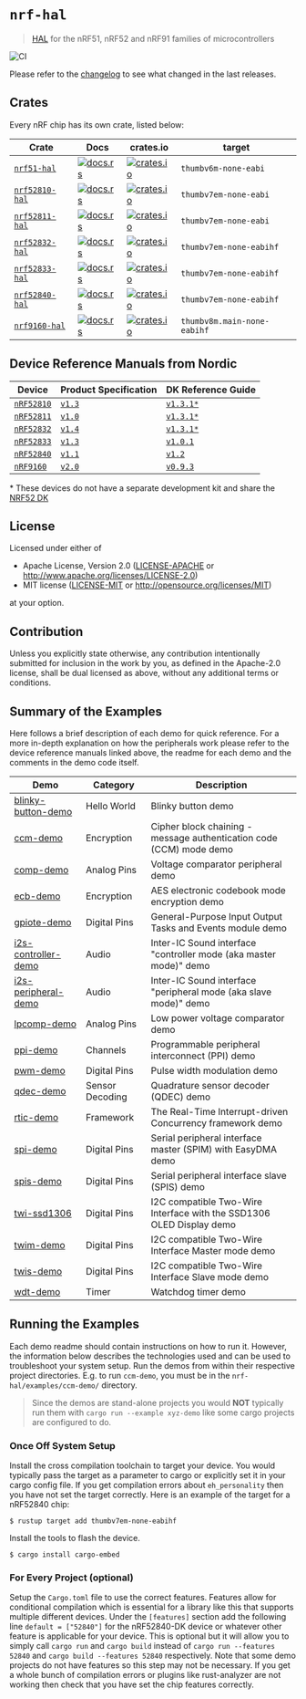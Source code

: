 # `nrf-hal`

> [HAL] for the nRF51, nRF52 and nRF91 families of microcontrollers

[HAL]: https://crates.io/crates/embedded-hal

![CI](https://github.com/nrf-rs/nrf-hal/workflows/CI/badge.svg)

Please refer to the [changelog] to see what changed in the last releases.

[changelog]: ./CHANGELOG.md

## Crates

Every nRF chip has its own crate, listed below:

| Crate | Docs | crates.io | target |
|-------|------|-----------|--------|
| [`nrf51-hal`](./nrf51-hal) | [![docs.rs](https://docs.rs/nrf51-hal/badge.svg)](https://docs.rs/nrf51-hal) | [![crates.io](https://img.shields.io/crates/d/nrf51-hal.svg)](https://crates.io/crates/nrf51-hal) | `thumbv6m-none-eabi` |
| [`nrf52810-hal`](./nrf52810-hal) | [![docs.rs](https://docs.rs/nrf52810-hal/badge.svg)](https://docs.rs/nrf52810-hal) | [![crates.io](https://img.shields.io/crates/d/nrf52810-hal.svg)](https://crates.io/crates/nrf52810-hal) | `thumbv7em-none-eabi` |
| [`nrf52811-hal`](./nrf52811-hal) | [![docs.rs](https://docs.rs/nrf52811-hal/badge.svg)](https://docs.rs/nrf52811-hal) | [![crates.io](https://img.shields.io/crates/d/nrf52811-hal.svg)](https://crates.io/crates/nrf52811-hal) | `thumbv7em-none-eabi` |
| [`nrf52832-hal`](./nrf52832-hal) | [![docs.rs](https://docs.rs/nrf52832-hal/badge.svg)](https://docs.rs/nrf52832-hal) | [![crates.io](https://img.shields.io/crates/d/nrf52832-hal.svg)](https://crates.io/crates/nrf52832-hal) | `thumbv7em-none-eabihf` |
| [`nrf52833-hal`](./nrf52833-hal) | [![docs.rs](https://docs.rs/nrf52833-hal/badge.svg)](https://docs.rs/nrf52833-hal) | [![crates.io](https://img.shields.io/crates/d/nrf52833-hal.svg)](https://crates.io/crates/nrf52833-hal) | `thumbv7em-none-eabihf` |
| [`nrf52840-hal`](./nrf52840-hal) | [![docs.rs](https://docs.rs/nrf52840-hal/badge.svg)](https://docs.rs/nrf52840-hal) | [![crates.io](https://img.shields.io/crates/d/nrf52840-hal.svg)](https://crates.io/crates/nrf52840-hal) | `thumbv7em-none-eabihf` |
| [`nrf9160-hal`](./nrf9160-hal) | [![docs.rs](https://docs.rs/nrf9160-hal/badge.svg)](https://docs.rs/nrf9160-hal) | [![crates.io](https://img.shields.io/crates/d/nrf9160-hal.svg)](https://crates.io/crates/nrf9160-hal) | `thumbv8m.main-none-eabihf` |

## Device Reference Manuals from Nordic

| Device | Product Specification | DK Reference Guide |
|-------|------|-----------|
| [`nRF52810`](https://www.nordicsemi.com/Products/Low-power-short-range-wireless/nRF52810) | [`v1.3`](https://infocenter.nordicsemi.com/pdf/nRF52810_PS_v1.3.pdf) | [`v1.3.1*`](https://infocenter.nordicsemi.com/pdf/nRF52_DK_User_Guide_v1.3.1.pdf) |
| [`nRF52811`](https://www.nordicsemi.com/Products/Low-power-short-range-wireless/nRF52811) | [`v1.0`](https://infocenter.nordicsemi.com/pdf/nRF52811_PS_v1.0.pdf) | [`v1.3.1*`](https://infocenter.nordicsemi.com/pdf/nRF52_DK_User_Guide_v1.3.1.pdf) |
| [`nRF52832`](https://www.nordicsemi.com/Products/Low-power-short-range-wireless/nRF52832) | [`v1.4`](https://infocenter.nordicsemi.com/pdf/nRF52832_PS_v1.4.pdf) | [`v1.3.1*`](https://infocenter.nordicsemi.com/pdf/nRF52_DK_User_Guide_v1.3.1.pdf) |
| [`nRF52833`](https://www.nordicsemi.com/Products/Low-power-short-range-wireless/nRF52833) | [`v1.3`](https://infocenter.nordicsemi.com/pdf/nRF52833_PS_v1.3.pdf) | [`v1.0.1`](http://infocenter.nordicsemi.com/pdf/nRF52833_DK_User_Guide_v1.0.1.pdf) |
| [`nRF52840`](https://www.nordicsemi.com/Products/Low-power-short-range-wireless/nRF52840) | [`v1.1`](https://infocenter.nordicsemi.com/pdf/nRF52840_PS_v1.1.pdf) | [`v1.2`](https://infocenter.nordicsemi.com/pdf/nRF52840_DK_User_Guide_v1.2.pdf) |
| [`nRF9160`](https://www.nordicsemi.com/Products/Low-power-cellular-IoT/nRF9160) | [`v2.0`](https://infocenter.nordicsemi.com/pdf/nRF9160_PS_v2.0.pdf) | [`v0.9.3`](https://infocenter.nordicsemi.com/pdf/nRF9160_DK_HW_User_Guide_v0.9.3.pdf) |
\* These devices do not have a separate development kit and share the [NRF52 DK](https://www.nordicsemi.com/Software-and-tools/Development-Kits/nRF52-DK)

## License

Licensed under either of

- Apache License, Version 2.0 ([LICENSE-APACHE](LICENSE-APACHE) or
  http://www.apache.org/licenses/LICENSE-2.0)
- MIT license ([LICENSE-MIT](LICENSE-MIT) or http://opensource.org/licenses/MIT)

at your option.

## Contribution

Unless you explicitly state otherwise, any contribution intentionally submitted
for inclusion in the work by you, as defined in the Apache-2.0 license, shall be
dual licensed as above, without any additional terms or conditions.

## Summary of the Examples

Here follows a brief description of each demo for quick reference. For a more in-depth explanation on how the peripherals work please refer to the device reference manuals linked above, the readme for each demo and the comments in the demo code itself.

| Demo                                                  | Category          | Description                                                           |
|-------------------------------------------------------|-------------------|-----------------------------------------------------------------------|
| [blinky-button-demo](./blinky-button-demo/README.md)  | Hello World       | Blinky button demo                                                    |
| [ccm-demo](./ccm-demo/README.md)                      | Encryption        | Cipher block chaining - message authentication code (CCM) mode demo   |
| [comp-demo](./comp-demo/README.md)                    | Analog Pins       | Voltage comparator peripheral demo                                    |
| [ecb-demo](./ecb-demo/README.md)                      | Encryption        | AES electronic codebook mode encryption demo                          |
| [gpiote-demo](./gpiote-demo/README.md)                | Digital Pins      | General-Purpose Input Output Tasks and Events module demo             |
| [i2s-controller-demo](./i2s-controller-demo/README.md)| Audio             | Inter-IC Sound interface "controller mode (aka master mode)" demo     |
| [i2s-peripheral-demo](./i2s-peripheral-demo/README.md)| Audio             | Inter-IC Sound interface "peripheral mode (aka slave mode)" demo      |
| [lpcomp-demo](./lpcomp-demo/README.md)                | Analog Pins       | Low power voltage comparator demo                                     |
| [ppi-demo](./ppi-demo/README.md)                      | Channels          | Programmable peripheral interconnect (PPI) demo                       |
| [pwm-demo](./pwm-demo/README.md)                      | Digital Pins      | Pulse width modulation demo                                           |
| [qdec-demo](./qdec-demo/README.md)                    | Sensor Decoding   | Quadrature sensor decoder (QDEC) demo                                 |
| [rtic-demo](./rtic-demo/README.md)                    | Framework         | The Real-Time Interrupt-driven Concurrency framework demo             |
| [spi-demo](./spi-demo/README.md)                      | Digital Pins      | Serial peripheral interface master (SPIM) with EasyDMA demo           |
| [spis-demo](./spis-demo/README.md)                    | Digital Pins      | Serial peripheral interface slave (SPIS) demo                         |
| [twi-ssd1306](./twi-ssd1306/README.md)                | Digital Pins      | I2C compatible Two-Wire Interface with the SSD1306 OLED Display demo  |
| [twim-demo](./twim-demo/README.md)                    | Digital Pins      | I2C compatible Two-Wire Interface Master mode demo                    |
| [twis-demo](./twis-demo/README.md)                    | Digital Pins      | I2C compatible Two-Wire Interface Slave mode demo                     |
| [wdt-demo](./wdt-demo/README.md)                      | Timer             | Watchdog timer demo                                                   |


## Running the Examples

Each demo readme should contain instructions on how to run it. However, the information below describes the technologies used and can be used to troubleshoot your system setup. Run the demos from within their respective project directories. E.g. to run `ccm-demo`, you must be in the `nrf-hal/examples/ccm-demo/` directory.
> Since the demos are stand-alone projects you would **NOT** typically run them with `cargo run --example xyz-demo` like some cargo projects are configured to do.

### Once Off System Setup

Install the cross compilation toolchain to target your device. You would typically pass the target as a parameter to cargo or explicitly set it in your cargo config file. If you get compilation errors about `eh_personality` then you have not set the target correctly. Here is an example of the target for a nRF52840 chip:
```console
$ rustup target add thumbv7em-none-eabihf
```
Install the tools to flash the device. 
```console
$ cargo install cargo-embed
```

### For Every Project (optional)

Setup the `Cargo.toml` file to use the correct features. Features allow for conditional compilation which is essential for a library like this that supports multiple different devices. Under the `[features]` section add the following line `default = ["52840"]` for the nRF52840-DK device or whatever other feature is applicable for your device. This is optional but it will allow you to simply call `cargo run` and `cargo build` instead of `cargo run --features 52840` and `cargo build --features 52840` respectively. Note that some demo projects do not have features so this step may not be necessary. If you get a whole bunch of compilation errors or plugins like rust-analyzer are not working then check that you have set the chip features correctly. 
